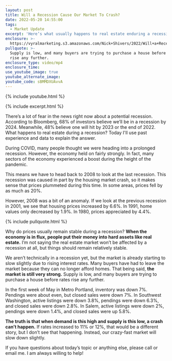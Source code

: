 ```yaml
---
layout: post
title: Will a Recession Cause Our Market To Crash?
date: 2022-05-20 14:55:00
tags:
  - Market Update
excerpt: 'Here’s what usually happens to real estate enduring a recession. '
enclosure: >-
  https://vyralmarketing.s3.amazonaws.com/Nick+Shivers/2022/Will+a+Recession+Cause+Our+Market+To+Crash_.mp4
pullquote: >-
  Supply is low, and many buyers are trying to purchase a house before rates
  rise any further. 
enclosure_type: video/mp4
enclosure_time:
use_youtube_image: true
youtube_alternate_image:
youtube_code: sBMMDXUAvvA
---
```

{% include youtube.html %}

{% include excerpt.html %}

There’s a lot of fear in the news right now about a potential recession. According to Bloomberg, 68% of investors believe we’ll be in a recession by 2024. Meanwhile, 48% believe one will hit by 2023 or the end of 2022. What happens to real estate during a recession? Today I'll use past experience and data to explain the answer.

During COVID, many people thought we were heading into a prolonged recession. However, the economy held on fairly strongly. In fact, many sectors of the economy experienced a boost during the height of the pandemic.&nbsp;

This means we have to head back to 2008 to look at the last recession. This recession was caused in part by the housing market crash, so it makes sense that prices plummeted during this time. In some areas, prices fell by as much as 20%.&nbsp;

However, 2008 was a bit of an anomaly. If we look at the previous recession in 2001, we see that housing prices increased by 6.6%. In 1991, home values only decreased by 1.9%. In 1980, prices appreciated by 4.4%.&nbsp;

{% include pullquote.html %}

Why do prices usually remain stable during a recession? **When the economy is in flux, people put their money into hard assets like real estate.** I’m not saying the real estate market won’t be affected by a recession at all, but things should remain relatively stable.&nbsp;

We aren’t technically in a recession yet, but the market is already starting to slow slightly due to rising interest rates. Many buyers have had to leave the market because they can no longer afford homes. That being said, **the market is still very strong.** Supply is low, and many buyers are trying to purchase a house before rates rise any further.&nbsp;

In the first week of May in Metro Portland, inventory was down 7%. Pendings were about even, but closed sales were down 7%. In Southwest Washington, active listings were down 3.8%, pendings were down 6.3%, and closed sales were down 2.8%. In Salem, active listings were down 2%, pendings were down 1.4%, and closed sales were up 5.8%.&nbsp;

**The truth is that when demand is this high and supply is this low, a crash can’t happen.** If rates increased to 11% or 12%, that would be a different story, but I don’t see that happening. Instead, our crazy-fast market will slow down slightly.&nbsp;

If you have questions about today’s topic or anything else, please call or email me. I am always willing to help\!

